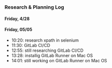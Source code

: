 ﻿### Research & Planning Log
#### Friday, 4/28
#### Friday, 05/05
* 10:20: research xpath in selenium
* 11:30: GitLab CI/CD
* 12:55: still researching GitLab CI/CD
* 13:28: installig GitLab Runner on Mac OS
* 14:01: still working on GitLab Runner on Mac OS

